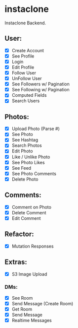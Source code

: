 # instaclone

Instaclone Backend.

## User:

- [x] Create Account
- [x] See Profile
- [x] Login
- [x] Edit Profile
- [x] Follow User
- [x] UnFollow User
- [x] See Followers w/ Pagination
- [x] See Following w/ Pagination
- [x] Computed Fields
- [x] Search Users

## Photos:

- [x] Upload Photo (Parse #)
- [x] See Photo
- [x] See Hashtag
- [x] Search Photos
- [x] Edit Photo
- [x] Like / Unlike Photo
- [x] See Photo Likes
- [x] See Feed
- [x] See Photo Comments
- [x] Delete Photo

## Comments:
- [x] Comment on Photo
- [x] Delete Comment
- [x] Edit Comment

## Refactor:
- [x] Mutation Responses

## Extras:
- [x] S3 Image Upload

### DMs: 
- [x] See Room
- [x] Send Message (Create Room)
- [x] Get Room
- [x] Send Message
- [x] Realtime Messages
